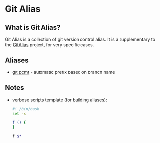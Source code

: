# Git Alias

## What is Git Alias?

Git Alias is a collection of git version control alias. It is a supplementary to the [GitAlias](https://github.com/GitAlias/gitalias) project, for very specific cases.

## Aliases

* [git pcmt](./docs/commit-prefix.md) - automatic prefix based on branch name

## Notes

* verbose scripts template (for building aliases):

    ```sh
    #! /bin/bash
    set -x

    f () {
    }

    f $*
    ```
